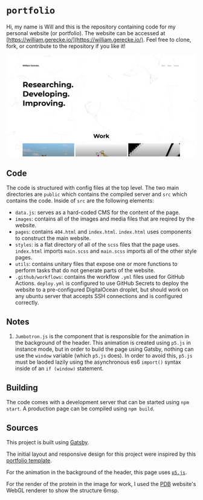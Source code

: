 # `portfolio`

Hi, my name is Will and this is the repository containing code for my personal website (or portfolio). The website can be accessed  at [https://william.gerecke.io/](https://william.gerecke.io/). Feel free to clone, fork, or contribute to the repository if you like it!

[![website-screenshot](src/images/gereckeio.png)](https://william.gerecke.io/)

## Code

The code is structured with config files at the top level. The two main directories are `public` which contains the compiled server and `src` which contains the code. Inside of `src` are the following elements:

- `data.js`: serves as a hard-coded CMS for the content of the page.
- `images`: contains all of the images and media files that are reqired by the website.
- `pages`: contains `404.html` and `index.html`. `index.html` uses components to construct the main website.
- `styles`: is a flat directory of all of the `scss` files that the page uses. `index.html` imports `main.scss` and `main.scss` imports all of the other style pages.
- `utils`: contains unitary files that expose one or more functions to perform tasks that do not generate parts of the website.
- `.github/workflows`: contains the workflow `.yml` files used for GitHub Actions. `deploy.yml` is configured to use GitHub Secrets to deploy the website to a pre-configured DigitalOcean droplet, but should work on any ubuntu server that accepts SSH connections and is configured correctly.

## Notes

1. `Jumbotron.js` is the component that is responsible for the animation in the background of the header. This animation is created using `p5.js` in instance mode, but in order to build the page using Gatsby, nothing can use the `window` variable (which `p5.js` does). In order to avoid this, `p5.js` must be laoded lazily using the asynchronous es6 `import()` syntax inside of an `if (window)` statement.

## Building

The code comes with a development server that can be started using `npm start`. A production page can be compiled using `npm build`.

## Sources

This project is built using [Gatsby](https://www.gatsbyjs.com/).

The initial layout and responsive design for this project were inspired by this [portfolio template](https://github.com/chetanverma16/react-portfolio-template).

For the animation in the background of the header, this page uses [`p5.js`](https://p5js.org/).

For the render of the protein in the image for work, I used the [PDB](https://www.rcsb.org/) website's WebGL renderer to show the structure 6msp.
